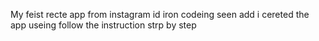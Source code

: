 My feist recte app from instagram id iron codeing seen add i cereted the app useing follow the instruction strp by step








